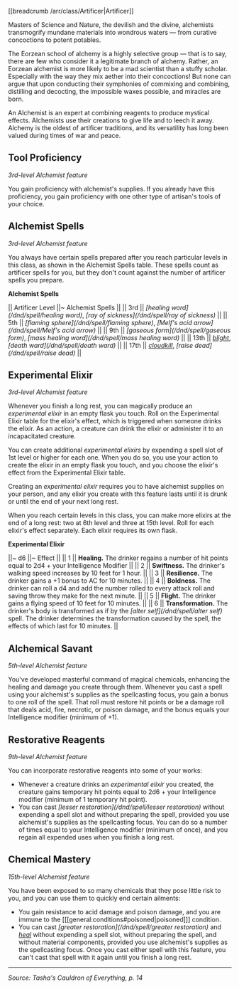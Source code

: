 [[breadcrumb /arr/class/Artificer|Artificer]]

Masters of Science and Nature, the devilish and the divine, alchemists transmogrify mundane materials into wondrous waters &mdash; from curative concoctions to potent potables. 

The Eorzean school of alchemy is a highly selective group &mdash; that is to say, there are few who consider it a legitimate branch of alchemy. Rather, an Eorzean alchemist is more likely to be a mad scientist than a stuffy scholar. Especially with the way they mix aether into their concoctions! But none can argue that upon conducting their symphonies of commixing and combining, distilling and decocting, the impossible waxes possible, and miracles are born. 

An Alchemist is an expert at combining reagents to produce mystical effects. Alchemists use their creations to give life and to leech it away. Alchemy is the oldest of artificer traditions, and its versatility has long been valued during times of war and peace.

## Tool Proficiency

_3rd-level Alchemist feature_

You gain proficiency with alchemist's supplies. If you already have this proficiency, you gain proficiency with one other type of artisan's tools of your choice.

## Alchemist Spells

_3rd-level Alchemist feature_

You always have certain spells prepared after you reach particular levels in this class, as shown in the Alchemist Spells table. These spells count as artificer spells for you, but they don't count against the number of artificer spells you prepare.

**Alchemist Spells**

|| Artificer Level ||~ Alchemist Spells ||
|| 3rd || _[healing word](/dnd/spell/healing word)_, _[ray of sickness](/dnd/spell/ray of sickness)_ ||
|| 5th || _[flaming sphere](/dnd/spell/flaming sphere)_, _[Melf's acid arrow](/dnd/spell/Melf's acid arrow)_ ||
|| 9th || _[gaseous form](/dnd/spell/gaseous form)_, _[mass healing word](/dnd/spell/mass healing word)_ ||
|| 13th || _[blight](/dnd/spell/blight)_, _[death ward](/dnd/spell/death ward)_ ||
|| 17th || _[cloudkill](/dnd/spell/cloudkill)_, _[raise dead](/dnd/spell/raise dead)_ ||

## Experimental Elixir

_3rd-level Alchemist feature_

Whenever you finish a long rest, you can magically produce an _experimental elixir_ in an empty flask you touch. Roll on the Experimental Elixir table for the elixir's effect, which is triggered when someone drinks the elixir. As an action, a creature can drink the elixir or administer it to an incapacitated creature.

You can create additional _experimental elixirs_ by expending a spell slot of 1st level or higher for each one. When you do so, you use your action to create the elixir in an empty flask you touch, and you choose the elixir's effect from the Experimental Elixir table.

Creating an _experimental elixir_ requires you to have alchemist supplies on your person, and any elixir you create with this feature lasts until it is drunk or until the end of your next long rest.

When you reach certain levels in this class, you can make more elixirs at the end of a long rest: two at 6th level and three at 15th level. Roll for each elixir's effect separately. Each elixir requires its own flask.

**Experimental Elixir**

||~ d6 ||~ Effect ||
|| 1 || **Healing.** The drinker regains a number of hit points equal to 2d4 + your Intelligence Modifier ||
|| 2 || **Swiftness.** The drinker's walking speed increases by 10 feet for 1 hour. ||
|| 3 || **Resilience.** The drinker gains a +1 bonus to AC for 10 minutes. ||
|| 4 || **Boldness.** The drinker can roll a d4 and add the number rolled to every attack roll and saving throw they make for the next minute. ||
|| 5 || **Flight.** The drinker gains a flying speed of 10 feet for 10 minutes. ||
|| 6 || **Transformation.** The drinker's body is transformed as if by the _[alter self](/dnd/spell/alter self)_ spell. The drinker determines the transformation caused by the spell, the effects of which last for 10 minutes. ||

## Alchemical Savant

_5th-level Alchemist feature_

You've developed masterful command of magical chemicals, enhancing the healing and damage you create through them. Whenever you cast a spell using your alchemist's supplies as the spellcasting focus, you gain a bonus to one roll of the spell. That roll must restore hit points or be a damage roll that deals acid, fire, necrotic, or poison damage, and the bonus equals your Intelligence modifier (minimum of +1).

## Restorative Reagents

_9th-level Alchemist feature_

You can incorporate restorative reagents into some of your works:

* Whenever a creature drinks an _experimental elixir_ you created, the creature gains temporary hit points equal to 2d6 + your Intelligence modifier (minimum of 1 temporary hit point).
* You can cast _[lesser restoration](/dnd/spell/lesser restoration)_ without expending a spell slot and without preparing the spell, provided you use alchemist's supplies as the spellcasting focus. You can do so a number of times equal to your Intelligence modifier (minimum of once), and you regain all expended uses when you finish a long rest.

## Chemical Mastery

_15th-level Alchemist feature_

You have been exposed to so many chemicals that they pose little risk to you, and you can use them to quickly end certain ailments:

* You gain resistance to acid damage and poison damage, and you are immune to the [[[general:conditions#poisoned|poisoned]]] condition.
* You can cast _[greater restoration](/dnd/spell/greater restoration)_ and _[heal](/dnd/spell/heal)_ without expending a spell slot, without preparing the spell, and without material components, provided you use alchemist's supplies as the spellcasting focus. Once you cast either spell with this feature, you can't cast that spell with it again until you finish a long rest.

----

*Source: Tasha's Cauldron of Everything, p. 14*
